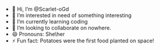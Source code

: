- 👋 Hi, I’m @Scarlet-oGd
- 👀 I’m interested in need of something interesting
- 🌱 I’m currently learning coding
- 💞️ I’m looking to collaborate on nowhere.
- 😄 Pronouns: She\her
- ⚡ Fun fact: Potatoes were the first food planted on space! 

<!---
Scarlet-oGd/Scarlet-oGd is a ✨ special ✨ repository because its `README.md` (this file) appears on your GitHub profile.
You can click the Preview link to take a look at your changes.
--->
